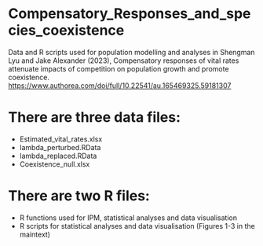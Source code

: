 # Compensatory_Responses_and_species_coexistence
Data and R scripts used for population modelling and analyses in Shengman Lyu and Jake Alexander (2023), Compensatory responses of vital rates attenuate impacts of competition on population growth and promote coexistence.
https://www.authorea.com/doi/full/10.22541/au.165469325.59181307

# There are three data files: 
 - Estimated_vital_rates.xlsx
 - lambda_perturbed.RData
 - lambda_replaced.RData
 - Coexistence_null.xlsx

# There are two R files:
- R functions used for IPM, statistical analyses and data visualisation
- R scripts for statistical analyses and data visualisation (Figures 1-3 in the maintext)
